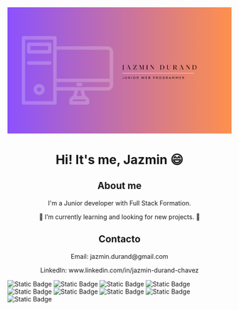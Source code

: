

 <div align="center" background-color: #a6a6a6>
 <img src='Personal LinkedIn Banner/2.png'/>
 <h1 align="center">  Hi! It's me, Jazmin 😄 </h1>
 <h2 align="center">About me</h2>
 <p>I'm a Junior developer with Full Stack Formation.</p>
 <p> 🌱 I’m currently learning and looking for new projects. 👯</p>
<h2 align="center">Contacto</h2>
<p>Email: jazmin.durand@gmail.com</p>
<p>LinkedIn: www.linkedin.com/in/jazmin-durand-chavez</p>
  </div> 


 ![Static Badge](https://img.shields.io/badge/HTML5-%23E34F26?style=for-the-badge&logo=html5&logoColor=%23E34F26&labelColor=black)
 ![Static Badge](https://img.shields.io/badge/CSS-%231572B6?style=for-the-badge&logo=css3&logoColor=%231572B6&labelColor=black)
 ![Static Badge](https://img.shields.io/badge/Javascript-%23F7DF1E?style=for-the-badge&logo=js&logoColor=%23F7DF1E&labelColor=black)
 ![Static Badge](https://img.shields.io/badge/Node.JS-%23339933?style=for-the-badge&logo=node.js&logoColor=%23339933&labelColor=black)
 ![Static Badge](https://img.shields.io/badge/MySQL%20-%234479A1?style=for-the-badge&logo=mysql&logoColor=%234479A1&labelColor=black)
 ![Static Badge](https://img.shields.io/badge/React-61DBFB?style=for-the-badge&logo=react&logoColor=61D8F8&labelColor=black)
 ![Static Badge](https://img.shields.io/badge/Figma-%23F24E1E?style=for-the-badge&logo=figma&logoColor=%23F24E1E&labelColor=black)
 ![Static Badge](https://img.shields.io/badge/Adobe%20Photoshop-%2331A8FF?style=for-the-badge&logo=adobe%20photoshop&logoColor=%2331A8FF&labelColor=black)
 ![Static Badge](https://img.shields.io/badge/Canva-%2300C4CC?style=for-the-badge&logo=canva&logoColor=%2300C4CC&labelColor=black)




